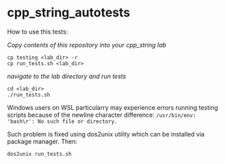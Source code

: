 # cpp_string_autotests

How to use this tests:

*Copy contents of this repository into your cpp_string lab*
```
cp testing <lab_dir> -r
cp run_tests.sh <lab_dir>
```


*navigate to the lab directory and run tests*
```
cd <lab_dir>
./run_tests.sh
```

Windows users on WSL particularry may experience errors running testing scripts because of the newline character difference: `/usr/bin/env: 'bash\r': No such file or directory.`

Such problem is fixed using dos2unix utility which can be installed via package manager. Then:
```
dos2unix run_tests.sh
```
